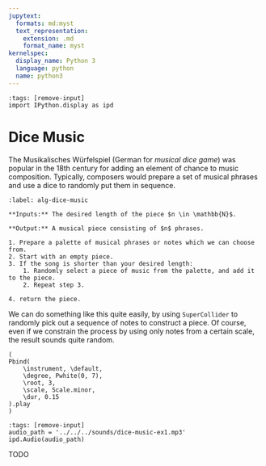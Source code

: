 ```yaml
---
jupytext:
  formats: md:myst
  text_representation:
    extension: .md
    format_name: myst
kernelspec:
  display_name: Python 3
  language: python
  name: python3
---
```



```{code-cell} python3
:tags: [remove-input]
import IPython.display as ipd
```

# Dice Music

The Musikalisches Würfelspiel (German for *musical dice game*) was popular in the 18th century for adding an element of chance to music composition.
Typically, composers would prepare a set of musical phrases and use a dice to randomly put them in sequence.

```{prf:algorithm} Dice Music
:label: alg-dice-music

**Inputs:** The desired length of the piece $n \in \mathbb{N}$.

**Output:** A musical piece consisting of $n$ phrases.

1. Prepare a palette of musical phrases or notes which we can choose from.
2. Start with an empty piece.
3. If the song is shorter than your desired length:
    1. Randomly select a piece of music from the palette, and add it to the piece.
    2. Repeat step 3.
	
4. return the piece.
```

We can do something like this quite easily, by using ``SuperCollider`` to randomly pick out a sequence of notes to construct a piece.
Of course, even if we constrain the process by using only notes from a certain scale, the result sounds quite random.

```isc
(
Pbind(
    \instrument, \default,
    \degree, Pwhite(0, 7),
    \root, 3,
    \scale, Scale.minor,
    \dur, 0.15
).play
)
```

```{code-cell} python3
:tags: [remove-input]
audio_path = '../../../sounds/dice-music-ex1.mp3'
ipd.Audio(audio_path)
```

TODO